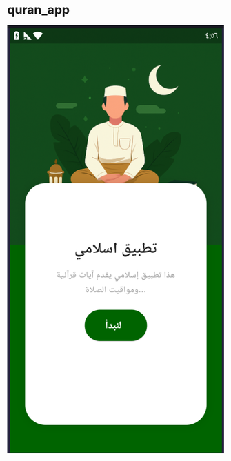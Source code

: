 # quran_app

![ start screen](https://github.com/yyBasiony/Quran-App/blob/main/assets/Screenshot%202025-05-10%20175717.png)

